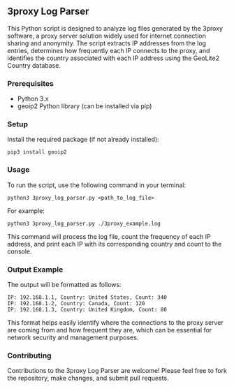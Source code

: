 ## 3proxy Log Parser
This Python script is designed to analyze log files generated by the 3proxy software, a proxy server solution widely used for internet connection sharing and anonymity. The script extracts IP addresses from the log entries, determines how frequently each IP connects to the proxy, and identifies the country associated with each IP address using the GeoLite2 Country database.

### Prerequisites
- Python 3.x
- geoip2 Python library (can be installed via pip)

### Setup
Install the required package (if not already installed):
```
pip3 install geoip2
```

### Usage
To run the script, use the following command in your terminal:

```
python3 3proxy_log_parser.py <path_to_log_file>
```

For example:
```
python3 3proxy_log_parser.py ./3proxy_example.log
```

This command will process the log file, count the frequency of each IP address, and print each IP with its corresponding country and count to the console.

### Output Example
The output will be formatted as follows:

```
IP: 192.168.1.1, Country: United States, Count: 340
IP: 192.168.1.2, Country: Canada, Count: 120
IP: 192.168.1.3, Country: United Kingdom, Count: 80
```

This format helps easily identify where the connections to the proxy server are coming from and how frequent they are, which can be essential for network security and management purposes.

### Contributing
Contributions to the 3proxy Log Parser are welcome! Please feel free to fork the repository, make changes, and submit pull requests. 
